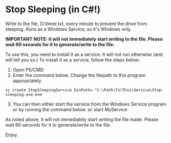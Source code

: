 # Stop Sleeping (in C#!)
Write to the file, D:\timer.txt, every minute to prevent the drive from sleeping. Runs as a Windows Service, so it's Windows only.

**IMPORTANT NOTE: It will not immediately start writing to the file. Please wait 60 seconds for it to generate/write to the file.**

To use this, you need to install it as a service. It will not run otherwise (and will tell you so.) To install it as a service, follow the steps below:

1. Open PS/CMD
2. Enter the command below. Change the filepath to this program appropriately.

  ``sc create StopSleepingService binPath= "C:\Path\To\This\Service\Stop-sleeping.exe.exe``
	
3. You can then either start the service from the Windows Service program or by running the command below.
  sc start MyService

As noted above, it will not immediately start writing the file made. Please wait 60 seconds for it to generate/write to the file.

Enjoy.
